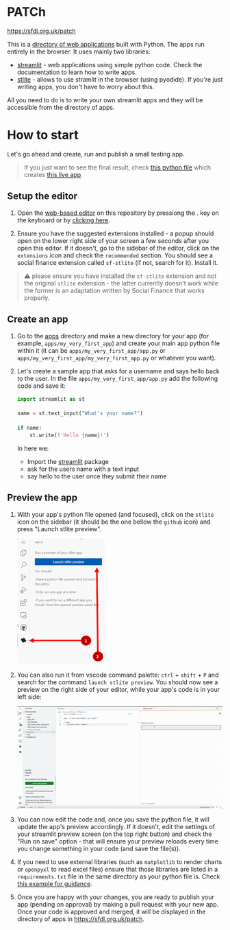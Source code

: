# PATCh

https://sfdl.org.uk/patch

This is a [directory of web applications](https://sfdl.org.uk/patch) built with Python. The apps run entirely in the 
browser. It uses mainly two libraries:

- [streamlit](https://docs.streamlit.io/) - web applications using simple python code. Check the documentation to learn 
how to write apps.
- [stlite](https://github.com/whitphx/stlite) - allows to use stramlit in the browser (using pyodide). If you're just 
writing apps, you don't have to worry about this.

All you need to do is to write your own streamlit apps and they will be accessible from the directory of apps.

# How to start

Let's go ahead and create, run and publish a small testing app. 

> If you just want to see the final result, check [this python file](/apps/001_template/app.py) which creates 
[this live app](https://share.stlite.net/#url=https://raw.githubusercontent.com/SocialFinanceDigitalLabs/patch/main/apps/001_template/app.py).


## Setup the editor
1. Open the [web-based editor](https://github.com/github/dev) on this repository by pressiong the . key on the keyboard 
or by [clicking here](https://github.dev/SocialFinanceDigitalLabs/patch).

2. Ensure you have the suggested extensions installed - a popup should open on the lower right side of your screen a 
few seconds after you open this editor. If it doesn't, go to the sidebar of the editor, click on the `extensions` icon 
and check the `recommended` section. You should see a social finance extension called `sf-stlite` (if not, search for
it). Install it.

> :warning: please ensure you have installed the `sf-stlite` extension and not the original `stlite` extension - the latter currently doesn't work while the former is an adaptation written by Social Finance that works properly.

## Create an app
1. Go to the [apps](./apps) directory and make a new directory for your app (for example, `apps/my_very_first_app`) 
and create your main app python file within it (it can be `apps/my_very_first_app/app.py` or 
`apps/my_very_first_app/my_very_first_app.py` or whatever you want).

2. Let's create a sample app that asks for a username and says hello back to the user. In the file 
`apps/my_very_first_app/app.py` add the following code and save it:

    ```python
    import streamlit as st

    name = st.text_input("What's your name?")

    if name:
        st.write(f'Hello {name}!')
    ```

    In here we:

    - Import the [streamlit](https://docs.streamlit.io/) package
    - ask for the users name with a text input
    - say hello to the user once they submit their name

## Preview the app
1. With your app's python file opened (and focused), click on the `stlite` icon on the sidebar (it should be the one 
bellow the `github` icon) and press "Launch stlite preview". 

    ![Screenshot of stlite Icon](/docs/img/stlite.png) 

2. You can also run it from vscode command palette: `ctrl` + `shift` + `P` and search for the command 
`launch stlite preview`. You should now see a preview on the right side of your editor, while your app's code is in 
your left side:

    ![Screenshot of launching preview](/docs/img/preview_sample.gif)

3. You can now edit the code and, once you save the python file, it will update the app's preview accordingly. If it 
doesn't, edit the settings of your streamlit preview screen (on the top right button) and check the "Run on save" 
option - that will ensure your preview reloads every time you change something in your code (and save the file(s)).

4. If you need to use external libraries (such as `matplotlib` to render charts or `openpyxl` to read excel files) 
ensure that those libraries are listed in a `requirements.txt` file in the same directory as your python file is. 
Check [this example for guidance](/apps/002_quality_data_usecase_EH/requirements.txt). 

5. Once you are happy with your changes, you are ready to publish your app (pending on approval) by making a pull 
request with your new app. Once your code is approved and merged, it will be displayed in the directory of apps in 
https://sfdl.org.uk/patch.
